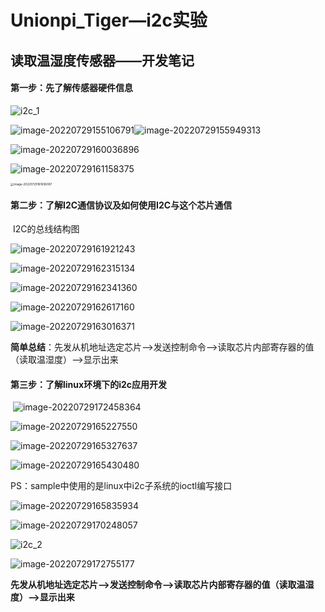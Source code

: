 # Unionpi_Tiger—i2c实验

## 										读取温湿度传感器——开发笔记



#### 第一步：先了解传感器硬件信息

![i2c_1](../figures/i2c/i2c-1.png)

![image-20220729155106791](../figures/i2c/i2c-2.png)![image-20220729155949313](../figures/i2c/i2c-3.png)

![image-20220729160036896](../figures/i2c/i2c-4.png)

![image-20220729161158375](../figures/i2c/i2c-5.png)

<img src="../figures/i2c/i2c-6.png" alt="image-20220729161656087" style="zoom:33%;" />

#### 第二步：了解I2C通信协议及如何使用I2C与这个芯片通信

​																				I2C的总线结构图

![image-20220729161921243](../figures/i2c/i2c-7.png)

![image-20220729162315134](../figures/i2c/i2c-8.png)

![image-20220729162341360](../figures/i2c/i2c-9.png)

![image-20220729162617160](../figures/i2c/i2c-10.png)

![image-20220729163016371](../figures/i2c/i2c-11.png)

**简单总结**：先发从机地址选定芯片-->发送控制命令-->读取芯片内部寄存器的值（读取温湿度）-->显示出来



#### 第三步：了解linux环境下的i2c应用开发

​		![image-20220729172458364](../figures/i2c/i2c-12.png)



![image-20220729165227550](../figures/i2c/i2c-13.png)



![image-20220729165327637](../figures/i2c/i2c-14.png)



![image-20220729165430480](../figures/i2c/i2c-15.png)



PS：sample中使用的是linux中i2c子系统的ioctl编写接口



![image-20220729165835934](../figures/i2c/i2c-16.png)



![image-20220729170248057](../figures/i2c/i2c-17.png)



![i2c_2](../figures/i2c/i2c-18.png)

![image-20220729172755177](../figures/i2c/i2c-19.png)





​         **先发从机地址选定芯片-->发送控制命令-->读取芯片内部寄存器的值（读取温湿度）-->显示出来**

